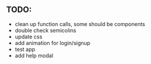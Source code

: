 ## TODO:
- clean up function calls, some should be components
- double check semicolins
- update css
- add animation for login/signup
- test app
- add help modal

